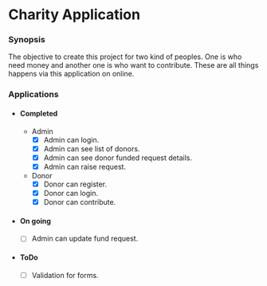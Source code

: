# Charity Application

### Synopsis

The objective to create this project for two kind of peoples.
One is who need money and another one is who want to contribute.
These are all things happens via this application on online.

### Applications

- #### Completed

  - Admin
    - [x] Admin can login.
    - [x] Admin can see list of donors.
    - [x] Admin can see donor funded request details.
    - [x] Admin can raise request.
  - Donor
    - [x] Donor can register.
    - [x] Donor can login.
    - [x] Donor can contribute.
- #### On going
    - [ ] Admin can update fund request.
- #### ToDo
    - [ ] Validation for forms.
